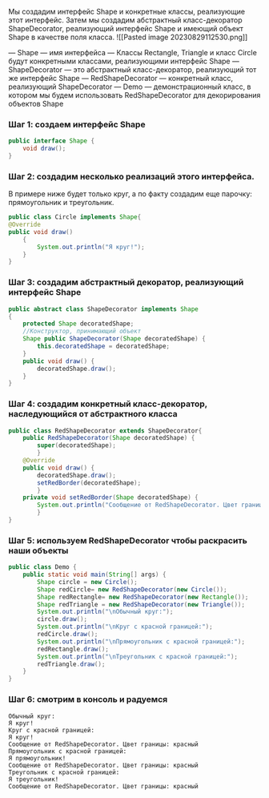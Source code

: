   
Мы создадим интерфейс Shape и конкретные классы, реализующие этот интерфейс. Затем мы создадим абстрактный класс-декоратор ShapeDecorator, реализующий интерфейс Shape и имеющий объект Shape в качестве поля класса.
![[Pasted image 20230829112530.png]]
  
— Shape — имя интерфейса
— Классы Rectangle, Triangle и класс Circle будут конкретными классами, реализующими интерфейс Shape 
— ShapeDecorator — это абстрактный класс-декоратор, реализующий тот же интерфейс Shape 
— RedShapeDecorator — конкретный класс, реализующий ShapeDecorator 
— Demo — демонстрационный класс, в котором мы будем использовать RedShapeDecorator для декорирования объектов Shape

### **Шаг 1**: создаем интерфейс Shape
```java
public interface Shape { 
	void draw();
}
```
### **Шаг 2**: создадим несколько реализаций этого интерфейса. 
В примере ниже будет только круг, а по факту создадим еще парочку: прямоугольник и треугольник.
```java
public class Circle implements Shape{ 
@Override 
public void draw() 
	{ 
		System.out.println("Я круг!"); 
	} 
}
```
### **Шаг 3**: создадим абстрактный декоратор, реализующий интерфейс Shape
```java
public abstract class ShapeDecorator implements Shape 
{ 
	protected Shape decoratedShape;
	//Конструктор, принимающий объект 
	Shape public ShapeDecorator(Shape decoratedShape) {
		this.decoratedShape = decoratedShape; 
	} 
	public void draw() { 
		decoratedShape.draw(); 
	} 
}
```
### **Шаг 4**: создадим конкретный класс-декоратор, наследующийся от абстрактного класса
```java
public class RedShapeDecorator extends ShapeDecorator{ 
	public RedShapeDecorator(Shape decoratedShape) { 
		super(decoratedShape); 
		} 
	@Override 
	public void draw() { 
		decoratedShape.draw();
		setRedBorder(decoratedShape);
		}
	private void setRedBorder(Shape decoratedShape) { 
		System.out.println("Сообщение от RedShapeDecorator. Цвет границы: красный"); 
		} 
}
```
### **Шаг 5**: используем RedShapeDecorator чтобы раскрасить наши объекты
```java
public class Demo { 
	public static void main(String[] args) { 
		Shape circle = new Circle(); 
		Shape redCircle= new RedShapeDecorator(new Circle());
		Shape redRectangle= new RedShapeDecorator(new Rectangle());
		Shape redTriangle = new RedShapeDecorator(new Triangle());
		System.out.println("\nОбычный круг:");
		circle.draw();
		System.out.println("\nКруг с красной границей:"); 
		redCircle.draw(); 
		System.out.println("\nПрямоугольник с красной границей:"); 
		redRectangle.draw(); 
		System.out.println("\nТреугольник с красной границей:"); 
		redTriangle.draw(); 
	} 
}
```
### **Шаг 6**: смотрим в консоль и радуемся
```
Обычный круг: 
Я круг! 
Круг с красной границей: 
Я круг! 
Сообщение от RedShapeDecorator. Цвет границы: красный 
Прямоугольник с красной границей: 
Я прямоугольник! 
Сообщение от RedShapeDecorator. Цвет границы: красный
Треугольник с красной границей: 
Я треугольник!
Сообщение от RedShapeDecorator. Цвет границы: красный
```